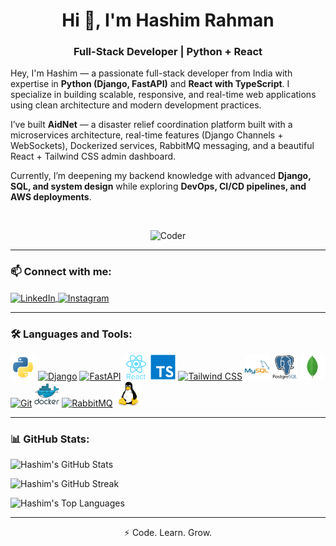 <h1 align="center">Hi 👋, I'm Hashim Rahman</h1>
<h3 align="center">Full-Stack Developer | Python + React </h3>

<p align="left">
Hey, I'm Hashim — a passionate full-stack developer from India with expertise in <strong>Python (Django, FastAPI)</strong> and <strong>React with TypeScript</strong>. I specialize in building scalable, responsive, and real-time web applications using clean architecture and modern development practices.
</p>

<p align="left">
I’ve built <strong>AidNet</strong> — a disaster relief coordination platform built with a microservices architecture, real-time features (Django Channels + WebSockets), Dockerized services, RabbitMQ messaging, and a beautiful React + Tailwind CSS admin dashboard.
</p>

<p align="left">
Currently, I’m deepening my backend knowledge with advanced <strong>Django, SQL, and system design</strong> while exploring <strong>DevOps, CI/CD pipelines, and AWS deployments</strong>.
</p>

<br/>

<!-- GIF or image -->
<p align="center">
  <img width="400px" alt="Coder" src="https://media.giphy.com/media/qgQUggAC3Pfv687qPC/giphy.gif">
</p>

---

<h3 align="left">📫 Connect with me:</h3>
<p align="left">
  <a href="https://linkedin.com/in/hashim-rahman-870b24211" target="blank">
    <img align="center" src="https://raw.githubusercontent.com/rahuldkjain/github-profile-readme-generator/master/src/images/icons/Social/linked-in-alt.svg" alt="LinkedIn" height="30" width="40" />
  </a>
  <a href="https://instagram.com/__hashim_.rhmn._" target="blank">
    <img align="center" src="https://raw.githubusercontent.com/rahuldkjain/github-profile-readme-generator/master/src/images/icons/Social/instagram.svg" alt="Instagram" height="30" width="40" />
  </a>
</p>

---

<h3 align="left">🛠️ Languages and Tools:</h3>
<p align="left">
  <a href="https://www.python.org" target="_blank"><img src="https://raw.githubusercontent.com/devicons/devicon/master/icons/python/python-original.svg" alt="Python" width="40" height="40"/></a>
  <a href="https://www.djangoproject.com/" target="_blank"><img src="https://cdn.worldvectorlogo.com/logos/django.svg" alt="Django" width="40" height="40"/></a>
  <a href="https://fastapi.tiangolo.com/" target="_blank"><img src="https://cdn.worldvectorlogo.com/logos/fastapi-1.svg" alt="FastAPI" width="40" height="40"/></a>
  <a href="https://reactjs.org/" target="_blank"><img src="https://raw.githubusercontent.com/devicons/devicon/master/icons/react/react-original-wordmark.svg" alt="React" width="40" height="40"/></a>
  <a href="https://www.typescriptlang.org/" target="_blank"><img src="https://raw.githubusercontent.com/devicons/devicon/master/icons/typescript/typescript-original.svg" alt="TypeScript" width="40" height="40"/></a>
  <a href="https://tailwindcss.com/" target="_blank"><img src="https://www.vectorlogo.zone/logos/tailwindcss/tailwindcss-icon.svg" alt="Tailwind CSS" width="40" height="40"/></a>
  <a href="https://www.mysql.com/" target="_blank"><img src="https://raw.githubusercontent.com/devicons/devicon/master/icons/mysql/mysql-original-wordmark.svg" alt="MySQL" width="40" height="40"/></a>
  <a href="https://www.postgresql.org/" target="_blank"><img src="https://raw.githubusercontent.com/devicons/devicon/master/icons/postgresql/postgresql-original-wordmark.svg" alt="PostgreSQL" width="40" height="40"/></a>
  <a href="https://www.mongodb.com/" target="_blank"><img src="https://raw.githubusercontent.com/devicons/devicon/master/icons/mongodb/mongodb-original.svg" alt="MongoDB" width="40" height="40"/></a>
  <a href="https://git-scm.com/" target="_blank"><img src="https://www.vectorlogo.zone/logos/git-scm/git-scm-icon.svg" alt="Git" width="40" height="40"/></a>
  <a href="https://www.docker.com/" target="_blank"><img src="https://raw.githubusercontent.com/devicons/devicon/master/icons/docker/docker-original-wordmark.svg" alt="Docker" width="40" height="40"/></a>
  <a href="https://www.rabbitmq.com/" target="_blank"><img src="https://cdn.worldvectorlogo.com/logos/rabbitmq.svg" alt="RabbitMQ" width="40" height="40"/></a>
  <a href="https://www.linux.org/" target="_blank"><img src="https://raw.githubusercontent.com/devicons/devicon/master/icons/linux/linux-original.svg" alt="Linux" width="40" height="40"/></a>
</p>

---

<h3 align="left">📊 GitHub Stats:</h3>

<p align="left">
  <img src="https://github-readme-stats.vercel.app/api?username=hashim-bit&show_icons=true&locale=en&theme=radical" alt="Hashim's GitHub Stats" />
</p>

<p align="left">
  <img src="https://github-readme-streak-stats.herokuapp.com/?user=hashim-bit&theme=radical" alt="Hashim's GitHub Streak" />
</p>

<p align="left">
  <img src="https://github-readme-stats.vercel.app/api/top-langs?username=hashim-bit&show_icons=true&locale=en&layout=compact&theme=radical" alt="Hashim's Top Languages" />
</p>

---

<p align="center">⚡ Code. Learn. Grow.</p>
